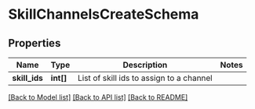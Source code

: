 # SkillChannelsCreateSchema

## Properties
Name | Type | Description | Notes
------------ | ------------- | ------------- | -------------
**skill_ids** | **int[]** | List of skill ids to assign to a channel | 

[[Back to Model list]](../README.md#documentation-for-models) [[Back to API list]](../README.md#documentation-for-api-endpoints) [[Back to README]](../README.md)


